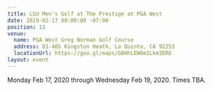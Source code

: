 ```yaml
---
title: LSU Men's Golf at The Prestige at PGA West
date: 2019-02-17 00:00:00 -07:00
position: 11
venue:
  name: PGA West Greg Norman Golf Course
  address: 81-405 Kingston Heath, La Quinta, CA 92253
  locationUrl: https://goo.gl/maps/GBHhLEW6m2Lkm3ER6
layout: event
---
```


Monday Feb 17, 2020 through Wednesday Feb 19, 2020.  Times TBA.